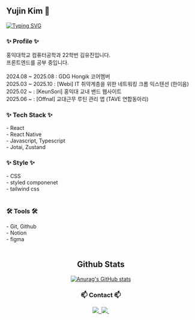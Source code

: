 ## Yujin Kim 👋
<div>
  
  <!--Header-->
  [![Typing SVG](https://readme-typing-svg.demolab.com/?lines=Welcome+to+yujin's+github;I+Am+a+Frontend+Developer)](https://git.io/typing-svg)
</div>

<!--내용 부분-->
<h3>✨ Profile ✨</h3>
<div>홍익대학교 컴퓨터공학과 22학번 김유진입니다.</div>
<div>프론트엔드를 공부 중입니다.</div>
<br/>
<div>2024.08 ~ 2025.08 : GDG Hongik 코어멤버</div>
<div>2025.03 ~ 2025.10 : [Webi] IT 취약계층을 위한 네트워킹 크롬 익스텐션 (한이음)</div>
<div>2025.02 ~ : [KeunSori] 홍익대 교내 밴드 웹사이트</div>
<div>2025.06 ~ : [Offnal] 교대근무 루틴 관리 앱 (TAVE 연합동아리)</div>


<h3>✨ Tech Stack ✨</h3>
<div>- React</div>
<div>- React Native</div>
<div>- Javascript, Typescript</div>
<div>- Jotai, Zustand</div>

<h3>✨ Style ✨</h3>
<div>- CSS</div>
<div>- styled componenet</div>
<div>- tailwind css</div>

<br>

<h3>🛠 Tools 🛠</h3>
<div>- Git, Github</div>
<div>- Notion</div>
<div>- figma</div>

<br>
<div align="center">
  <!--Body-->
  
  ## Github Stats
  [![Anurag's GitHub stats](https://github-readme-stats.vercel.app/api?username=sophia22001)](https://github.com/anuraghazra/github-readme-stats)
  <br/>
  
</div>

<h3 align="center">📫 Contact 📫</h3>
<div align="center">
  <a href="https://yujinieo.tistory.com/">
    <img src="https://img.shields.io/badge/Tistory-000000?style=for-the-badge&logo=tistory&logoColor=white" />&nbsp
  </a>
  <a href="mailto:yujii22001@gmail.com">
    <img
      src="https://img.shields.io/badge/yujii22001@gmail.com-D14836?style=for-the-badge&logo=gmail&logoColor=white"/>&nbsp
  </a>

</div>



<!--
**sophia22001/sophia22001** is a ✨ _special_ ✨ repository because its `README.md` (this file) appears on your GitHub profile.

Here are some ideas to get you started:

- 🔭 I’m currently working on ...
- 🌱 I’m currently learning ...
- 👯 I’m looking to collaborate on ...
- 🤔 I’m looking for help with ...
- 💬 Ask me about ...
- 📫 How to reach me: ...
- 😄 Pronouns: ...
- ⚡ Fun fact: ...
-->

